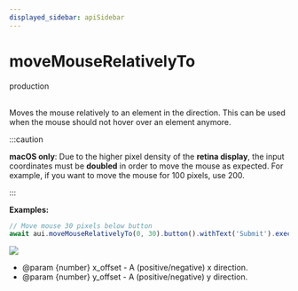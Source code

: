 ```yaml
---
displayed_sidebar: apiSidebar
---
```

# moveMouseRelativelyTo
<span class="theme-doc-version-badge badge badge--success">production</span><br/><br/>

Moves the mouse relatively to an element in the direction.
This can be used when the mouse should not hover over an element anymore.

:::caution

**macOS only**: Due to the higher pixel density of the **retina display**, the input coordinates must be **doubled** in order to move the mouse as expected. For example, if you want to move the mouse for 100 pixels, use 200.

:::

**Examples:**
```typescript 
// Move mouse 30 pixels below button
await aui.moveMouseRelativelyTo(0, 30).button().withText('Submit').exec()
```
![](/img/gif/moveMouseRelativelyTo.gif)

   * @param {number} x_offset - A (positive/negative) x direction.
   * @param {number} y_offset - A (positive/negative) y direction.
